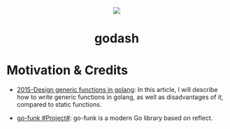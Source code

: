 <p align="center">
  <img src="https://user-images.githubusercontent.com/5803001/39743428-6fcef14c-52d3-11e8-80fb-ab37240197c8.png">
  <h1 align="center">godash</h1>
</p>

# Motivation & Credits

- [2015-Design generic functions in golang](https://parthdesai.me/articles/2015/08/30/go-generic-functions/): In this article, I will describe how to write generic functions in golang, as well as disadvantages of it, compared to static functions.

- [go-funk #Project#](https://github.com/thoas/go-funk): go-funk is a modern Go library based on reflect.
